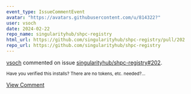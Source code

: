 ```yaml
---
event_type: IssueCommentEvent
avatar: "https://avatars.githubusercontent.com/u/814322?"
user: vsoch
date: 2024-02-22
repo_name: singularityhub/shpc-registry
html_url: https://github.com/singularityhub/shpc-registry/pull/202
repo_url: https://github.com/singularityhub/shpc-registry
---
```


<a href='https://github.com/vsoch' target='_blank'>vsoch</a> commented on issue <a href='https://github.com/singularityhub/shpc-registry/pull/202' target='_blank'>singularityhub/shpc-registry#202</a>.

<small>Have you verified this installs? There are no tokens, etc. needed?...</small>

<a href='https://github.com/singularityhub/shpc-registry/pull/202' target='_blank'>View Comment</a>